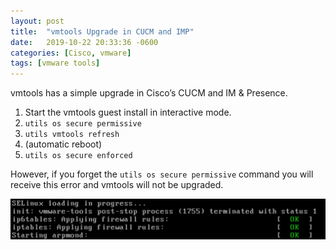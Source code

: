 ```yaml
---
layout: post
title:  "vmtools Upgrade in CUCM and IMP"
date:   2019-10-22 20:33:36 -0600
categories: [Cisco, vmware]
tags: [vmware tools]
---
```

vmtools has a simple upgrade in Cisco’s CUCM and IM & Presence.

1. Start the vmtools guest install in interactive mode.
1. `utils os secure permissive`
1. `utils vmtools refresh`
1. (automatic reboot)
1. `utils os secure enforced`

However, if you forget the `utils os secure permissive` command you will receive this error and vmtools will not be upgraded.

![pic](/assets/2019/10/forgot_to_disable_selinux_cucm.png)